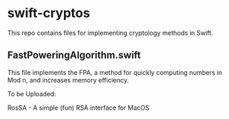 # swift-cryptos

This repo contains files for implementing cryptology methods in Swift.

## FastPoweringAlgorithm.swift
This file implements the FPA, a method for quickly computing numbers in Mod n, and increases memory efficiency.

To be Uploaded:

RosSA - A simple (fun) RSA interface for MacOS

